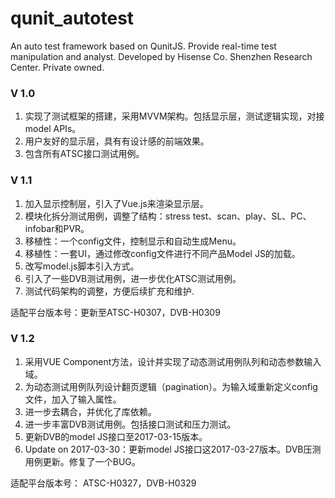 # qunit_autotest
An auto test framework based on QunitJS. Provide real-time test manipulation and analyst.
Developed by Hisense Co. Shenzhen Research Center. Private owned.

### V 1.0
1. 实现了测试框架的搭建，采用MVVM架构。包括显示层，测试逻辑实现，对接model APIs。
2. 用户友好的显示层，具有有设计感的前端效果。
3. 包含所有ATSC接口测试用例。

### V 1.1
1. 加入显示控制层，引入了Vue.js来渲染显示层。
2. 模块化拆分测试用例，调整了结构：stress test、scan、play、SL、PC、infobar和PVR。
3. 移植性：一个config文件，控制显示和自动生成Menu。
4. 移植性：一套UI，通过修改config文件进行不同产品Model JS的加载。
5. 改写model.js脚本引入方式。
6. 引入了一些DVB测试用例，进一步优化ATSC测试用例。
7. 测试代码架构的调整，方便后续扩充和维护.


适配平台版本号：更新至ATSC-H0307，DVB-H0309

### V 1.2
1. 采用VUE Component方法，设计并实现了动态测试用例队列和动态参数输入域。
2. 为动态测试用例队列设计翻页逻辑（pagination）。为输入域重新定义config文件，加入了输入属性。
3. 进一步去耦合，并优化了库依赖。
4. 进一步丰富DVB测试用例。包括接口测试和压力测试。
5. 更新DVB的model JS接口至2017-03-15版本。
6. Update on 2017-03-30：更新model JS接口这2017-03-27版本。DVB压测用例更新。修复了一个BUG。

适配平台版本号： ATSC-H0327，DVB-H0329